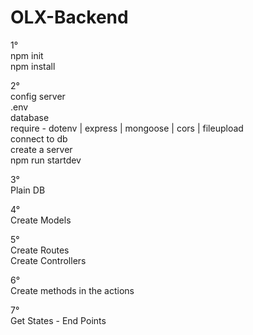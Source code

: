 <h1>OLX-Backend</h1> 

1°</br>
npm init</br>
npm install</br>

2°</br>
config server</br>
.env</br>
database</br>
require - dotenv | express | mongoose | cors | fileupload</br>
connect to db</br>
create a server</br>
npm run startdev</br>

3°</br>
Plain DB</br>

4°</br>
Create Models</br>

5°</br>
Create Routes</br>
Create Controllers</br>

6°</br>
Create methods in the actions</br>

7°</br>
Get States - End Points</br>